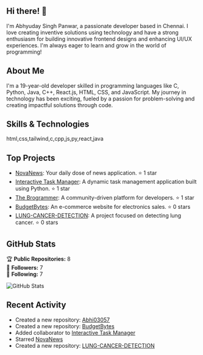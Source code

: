 ## Hi there! 👋

I'm Abhyuday Singh Panwar, a passionate developer based in Chennai. I love creating inventive solutions using technology and have a strong enthusiasm for building innovative frontend designs and enhancing UI/UX experiences. I'm always eager to learn and grow in the world of programming!

## About Me

I'm a 19-year-old developer skilled in programming languages like C, Python, Java, C++, React.js, HTML, CSS, and JavaScript. My journey in technology has been exciting, fueled by a passion for problem-solving and creating impactful solutions through code.

## Skills & Technologies

html,css,tailwind,c,cpp,js,py,react,java

## Top Projects

- [NovaNews](https://github.com/Abhi03057/NovaNews): Your daily dose of news application. ⭐️ 1 star
- [Interactive Task Manager](https://github.com/Abhi03057/Interactive-Task-Manager): A dynamic task management application built using Python. ⭐️ 1 star
- [The Brogrammer](https://github.com/Abhi03057/The-Brogrammer): A community-driven platform for developers. ⭐️ 1 star
- [BudgetBytes](https://github.com/Abhi03057/BudgetBytes): An e-commerce website for electronics sales. ⭐️ 0 stars
- [LUNG-CANCER-DETECTION](https://github.com/Abhi03057/LUNG-CANCER-DETECTION): A project focused on detecting lung cancer. ⭐️ 0 stars

## GitHub Stats

🏆 **Public Repositories:** 8  
👥 **Followers:** 7  
👤 **Following:** 7  

![GitHub Stats](https://github-readme-stats.vercel.app/api?username=Abhi03057&show_icons=true&theme=radical)

## Recent Activity

- Created a new repository: [Abhi03057](https://github.com/Abhi03057/Abhi03057)
- Created a new repository: [BudgetBytes](https://github.com/Abhi03057/BudgetBytes)
- Added collaborator to [Interactive Task Manager](https://github.com/Abhi03057/Interactive-Task-Manager)
- Starred [NovaNews](https://github.com/Abhi03057/NovaNews)
- Created a new repository: [LUNG-CANCER-DETECTION](https://github.com/Abhi03057/LUNG-CANCER-DETECTION)

## 



## 



## 



## 

